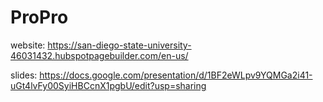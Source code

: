 # ProPro 
website:
https://san-diego-state-university-46031432.hubspotpagebuilder.com/en-us/

slides: 
https://docs.google.com/presentation/d/1BF2eWLpv9YQMGa2i41-uGt4lvFy00SyiHBCcnX1pgbU/edit?usp=sharing
